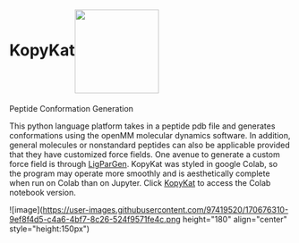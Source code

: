 # KopyKat<img src="https://t3.ftcdn.net/jpg/04/83/66/74/240_F_483667401_w8c04vlYURjZT7bZ9es9Fp0sL7gxkl8s.jpg" height="180" align="center" style="height:150px">           
Peptide Conformation Generation

This python language platform takes in a peptide pdb file and generates conformations using the openMM molecular dynamics software. In addition, general molecules or nonstandard peptides can also be applicable provided that they have customized force fields. One avenue to generate a custom force field is through [LigParGen](http://zarbi.chem.yale.edu/ligpargen/index.html). KopyKat was styled in google Colab, so the program may operate more smoothly and is aesthetically complete when run on Colab than on Jupyter. Click [KopyKat](https://colab.research.google.com/drive/1XQFpyve_QcMWBQvyLV5kEpLgzbhqpeO9#scrollTo=x15w2e0-NSgB) to access the Colab notebook version. 



![image](https://user-images.githubusercontent.com/97419520/170676310-9ef8f4d5-c4a6-4bf7-8c26-524f9571fe4c.png height="180" align="center" style="height:150px")
